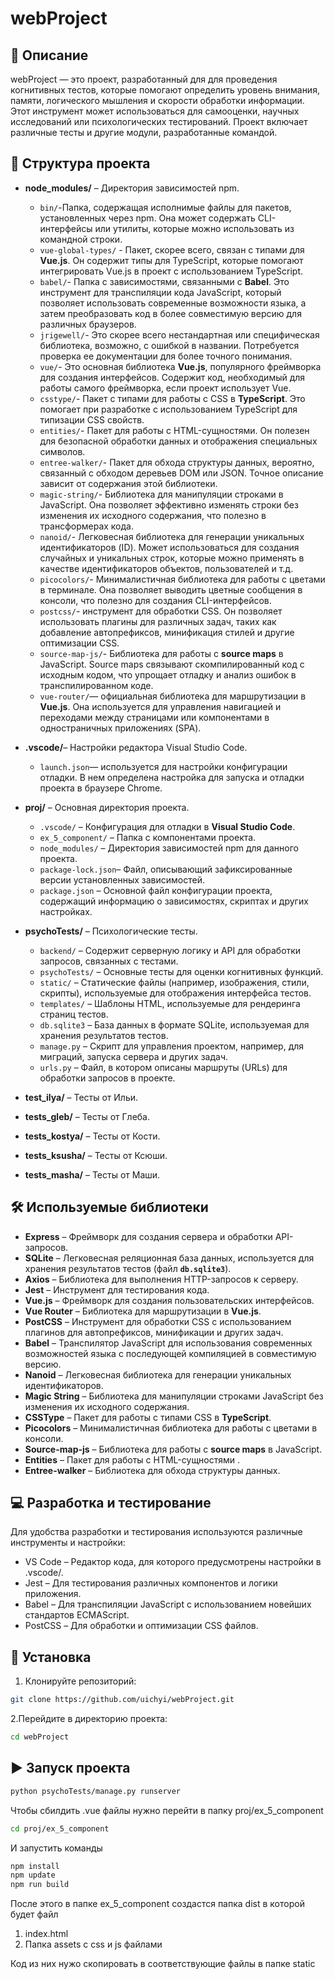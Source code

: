 # webProject

## 📌 Описание
webProject — это проект, разработанный для  для проведения когнитивных тестов, которые помогают определить уровень внимания, памяти, логического мышления и скорости обработки информации. 
Этот инструмент может использоваться для самооценки, научных исследований или психологических тестирований.
Проект включает различные тесты и другие модули, разработанные командой.

## 📂 Структура проекта
- **node_modules/** – Директория зависимостей npm.
  - `bin/`-Папка, содержащая исполнимые файлы для пакетов, установленных через npm. Она может содержать CLI-интерфейсы или утилиты, которые можно использовать из командной строки.
  - `vue-global-types/` - Пакет, скорее всего, связан с типами для **Vue.js**. Он содержит типы для TypeScript, которые помогают интегрировать Vue.js в проект с использованием TypeScript.
  - `babel/`-  Папка с зависимостями, связанными с **Babel**. Это инструмент для транспиляции кода JavaScript, который позволяет использовать современные возможности языка, а затем преобразовать код в более совместимую версию для различных браузеров.
  - `jrigewell/`- Это скорее всего нестандартная или специфическая библиотека, возможно, с ошибкой в названии. Потребуется проверка ее документации для более точного понимания.
  - `vue/`- Это основная библиотека **Vue.js**, популярного фреймворка для создания интерфейсов. Содержит код, необходимый для работы самого фреймворка, если проект использует Vue.
  - `csstype/`- Пакет с типами для работы с CSS в **TypeScript**. Это помогает при разработке с использованием TypeScript для типизации CSS свойств.
  - `entities/`-  Пакет для работы с HTML-сущностями. Он полезен для безопасной обработки данных и отображения специальных символов.
  - `entree-walker/`- Пакет для обхода структуры данных, вероятно, связанный с обходом деревьев DOM или JSON. Точное описание зависит от содержания этой библиотеки.
  - `magic-string/`- Библиотека для манипуляции строками в JavaScript. Она позволяет эффективно изменять строки без изменения их исходного содержания, что полезно в трансформерах кода.
  - `nanoid/`- Легковесная библиотека для генерации уникальных идентификаторов (ID). Может использоваться для создания случайных и уникальных строк, которые можно применять в качестве идентификаторов объектов, пользователей и т.д.
  - `picocolors/`- Минималистичная библиотека для работы с цветами в терминале. Она позволяет выводить цветные сообщения в консоли, что полезно для создания CLI-интерфейсов.
  - `postcss/`-  инструмент для обработки CSS. Он позволяет использовать плагины для различных задач, таких как добавление автопрефиксов, минификация стилей и другие оптимизации CSS.
  - `source-map-js/`- Библиотека для работы с **source maps** в JavaScript. Source maps связывают скомпилированный код с исходным кодом, что упрощает отладку и анализ ошибок в транспилированном коде.
  - `vue-router/`— официальная библиотека для маршрутизации в **Vue.js**. Она используется для управления навигацией и переходами между страницами или компонентами в одностраничных приложениях (SPA).

- **.vscode/**– Настройки редактора Visual Studio Code.
  - `launch.json`— используется для настройки конфигурации отладки. В нем определена настройка для запуска и отладки проекта в браузере Chrome.
- **proj/** – Основная директория проекта.
    - `.vscode/` – Конфигурация для отладки в **Visual Studio Code**.
    - `ex_5_component/` – Папка с компонентами проекта.
    - `node_modules/` – Директория зависимостей npm для данного проекта.
    - `package-lock.json`– Файл, описывающий зафиксированные версии установленных зависимостей.
    - `package.json` – Основной файл конфигурации проекта, содержащий информацию о зависимостях, скриптах и других настройках.
- **psychoTests/** – Психологические тесты.
    - `backend/` – Содержит серверную логику и API для обработки запросов, связанных с тестами.
    - `psychoTests/` – Основные тесты для оценки когнитивных функций.
    - `static/` – Статические файлы (например, изображения, стили, скрипты), используемые для отображения интерфейса тестов.
    - `templates/` – Шаблоны HTML, используемые для рендеринга страниц тестов.
    - `db.sqlite3` – База данных в формате SQLite, используемая для хранения результатов тестов.
    - `manage.py` – Скрипт для управления проектом, например, для миграций, запуска сервера и других задач.
    - `urls.py` – Файл, в котором описаны маршруты (URLs) для обработки запросов в проекте.
- **test_ilya/** – Тесты от Ильи.
- **tests_gleb/** – Тесты от Глеба.
- **tests_kostya/** – Тесты от Кости.
- **tests_ksusha/** – Тесты от Ксюши.
- **tests_masha/** – Тесты от Маши.

## 🛠 Используемые библиотеки
- **Express** – Фреймворк для создания сервера и обработки API-запросов.
- **SQLite** – Легковесная реляционная база данных, используется для хранения результатов тестов (файл **`db.sqlite3`**).
- **Axios** – Библиотека для выполнения HTTP-запросов к серверу.
- **Jest** – Инструмент для тестирования кода.
- **Vue.js** – Фреймворк для создания пользовательских интерфейсов.
- **Vue Router** – Библиотека для маршрутизации в **Vue.js**.
- **PostCSS** – Инструмент для обработки CSS с использованием плагинов для автопрефиксов, минификации и других задач.
- **Babel** – Транспилятор JavaScript для использования современных возможностей языка с последующей компиляцией в совместимую версию.
- **Nanoid** – Легковесная библиотека для генерации уникальных идентификаторов.
- **Magic String** – Библиотека для манипуляции строками JavaScript без изменения их исходного содержания.
- **CSSType** – Пакет для работы с типами CSS в **TypeScript**.
- **Picocolors** – Минималистичная библиотека для работы с цветами в консоли.
- **Source-map-js** – Библиотека для работы с **source maps** в JavaScript.
- **Entities** – Пакет для работы с HTML-сущностями .
- **Entree-walker** – Библиотека для обхода структуры данных.

## 💻 Разработка и тестирование
Для удобства разработки и тестирования используются различные инструменты и настройки:

- VS Code – Редактор кода, для которого предусмотрены настройки в .vscode/.
- Jest – Для тестирования различных компонентов и логики приложения.
- Babel – Для транспиляции JavaScript с использованием новейших стандартов ECMAScript.
- PostCSS – Для обработки и оптимизации CSS файлов.



## 📌 Установка
1. Клонируйте репозиторий:
```bash
git clone https://github.com/uichyi/webProject.git
```
2.Перейдите в директорию проекта:
```bash
cd webProject
```

## ▶ Запуск проекта
```bash
python psychoTests/manage.py runserver
```

Чтобы сбилдить .vue файлы нужно перейти в папку proj/ex_5_component
```bash
cd proj/ex_5_component
```
И запустить команды 
```bash
npm install
npm update
npm run build
```
После этого в папке ex_5_component создастся папка dist в которой будет файл
1) index.html
2) Папка assets c css и js файлами

Код из них нужо скопировать в соответствующие файлы в папке static
